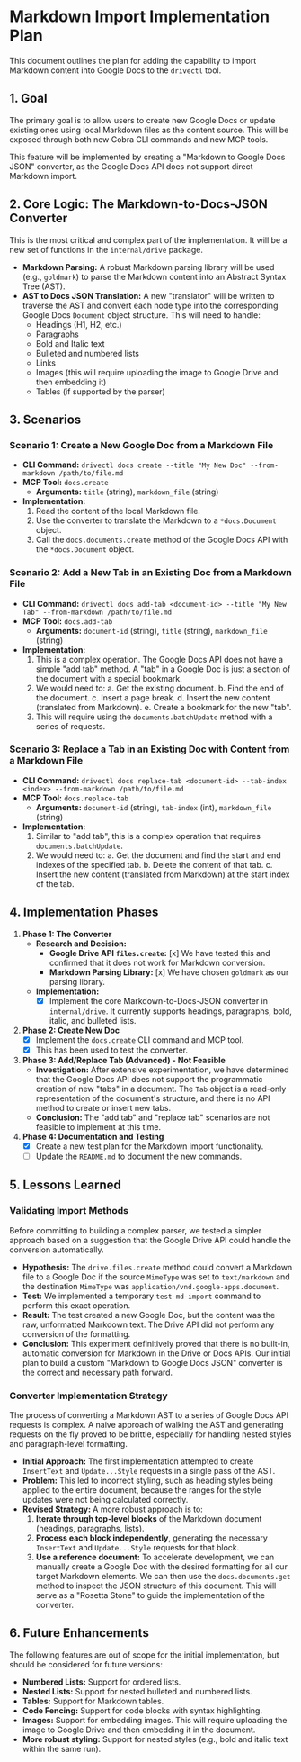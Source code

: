 # Markdown Import Implementation Plan

This document outlines the plan for adding the capability to import Markdown content into Google Docs to the `drivectl` tool.

## 1. Goal

The primary goal is to allow users to create new Google Docs or update existing ones using local Markdown files as the content source. This will be exposed through both new Cobra CLI commands and new MCP tools.

This feature will be implemented by creating a "Markdown to Google Docs JSON" converter, as the Google Docs API does not support direct Markdown import.

## 2. Core Logic: The Markdown-to-Docs-JSON Converter

This is the most critical and complex part of the implementation. It will be a new set of functions in the `internal/drive` package.

*   **Markdown Parsing:** A robust Markdown parsing library will be used (e.g., `goldmark`) to parse the Markdown content into an Abstract Syntax Tree (AST).
*   **AST to Docs JSON Translation:** A new "translator" will be written to traverse the AST and convert each node type into the corresponding Google Docs `Document` object structure. This will need to handle:
    *   Headings (H1, H2, etc.)
    *   Paragraphs
    *   Bold and Italic text
    *   Bulleted and numbered lists
    *   Links
    *   Images (this will require uploading the image to Google Drive and then embedding it)
    *   Tables (if supported by the parser)

## 3. Scenarios

### Scenario 1: Create a New Google Doc from a Markdown File

*   **CLI Command:** `drivectl docs create --title "My New Doc" --from-markdown /path/to/file.md`
*   **MCP Tool:** `docs.create`
    *   **Arguments:** `title` (string), `markdown_file` (string)
*   **Implementation:**
    1.  Read the content of the local Markdown file.
    2.  Use the converter to translate the Markdown to a `*docs.Document` object.
    3.  Call the `docs.documents.create` method of the Google Docs API with the `*docs.Document` object.

### Scenario 2: Add a New Tab in an Existing Doc from a Markdown File

*   **CLI Command:** `drivectl docs add-tab <document-id> --title "My New Tab" --from-markdown /path/to/file.md`
*   **MCP Tool:** `docs.add-tab`
    *   **Arguments:** `document-id` (string), `title` (string), `markdown_file` (string)
*   **Implementation:**
    1.  This is a complex operation. The Google Docs API does not have a simple "add tab" method. A "tab" in a Google Doc is just a section of the document with a special bookmark.
    2.  We would need to:
        a.  Get the existing document.
        b.  Find the end of the document.
        c.  Insert a page break.
        d.  Insert the new content (translated from Markdown).
        e.  Create a bookmark for the new "tab".
    3.  This will require using the `documents.batchUpdate` method with a series of requests.

### Scenario 3: Replace a Tab in an Existing Doc with Content from a Markdown File

*   **CLI Command:** `drivectl docs replace-tab <document-id> --tab-index <index> --from-markdown /path/to/file.md`
*   **MCP Tool:** `docs.replace-tab`
    *   **Arguments:** `document-id` (string), `tab-index` (int), `markdown_file` (string)
*   **Implementation:**
    1.  Similar to "add tab", this is a complex operation that requires `documents.batchUpdate`.
    2.  We would need to:
        a.  Get the document and find the start and end indexes of the specified tab.
        b.  Delete the content of that tab.
        c.  Insert the new content (translated from Markdown) at the start index of the tab.

## 4. Implementation Phases

1.  **Phase 1: The Converter**
    *   **Research and Decision:**
        *   **Google Drive API `files.create`:** [x] We have tested this and confirmed that it does not work for Markdown conversion.
        *   **Markdown Parsing Library:** [x] We have chosen `goldmark` as our parsing library.
    *   **Implementation:**
        *   [x] Implement the core Markdown-to-Docs-JSON converter in `internal/drive`. It currently supports headings, paragraphs, bold, italic, and bulleted lists.
2.  **Phase 2: Create New Doc**
    *   [x] Implement the `docs.create` CLI command and MCP tool.
    *   [x] This has been used to test the converter.
3.  **Phase 3: Add/Replace Tab (Advanced) - Not Feasible**
    *   **Investigation:** After extensive experimentation, we have determined that the Google Docs API does not support the programmatic creation of new "tabs" in a document. The `Tab` object is a read-only representation of the document's structure, and there is no API method to create or insert new tabs.
    *   **Conclusion:** The "add tab" and "replace tab" scenarios are not feasible to implement at this time.
4.  **Phase 4: Documentation and Testing**
    *   [x] Create a new test plan for the Markdown import functionality.
    *   [ ] Update the `README.md` to document the new commands.

## 5. Lessons Learned

### Validating Import Methods

Before committing to building a complex parser, we tested a simpler approach based on a suggestion that the Google Drive API could handle the conversion automatically.

*   **Hypothesis:** The `drive.files.create` method could convert a Markdown file to a Google Doc if the source `MimeType` was set to `text/markdown` and the destination `MimeType` was `application/vnd.google-apps.document`.
*   **Test:** We implemented a temporary `test-md-import` command to perform this exact operation.
*   **Result:** The test created a new Google Doc, but the content was the raw, unformatted Markdown text. The Drive API did not perform any conversion of the formatting.
*   **Conclusion:** This experiment definitively proved that there is no built-in, automatic conversion for Markdown in the Drive or Docs APIs. Our initial plan to build a custom "Markdown to Google Docs JSON" converter is the correct and necessary path forward.

### Converter Implementation Strategy

The process of converting a Markdown AST to a series of Google Docs API requests is complex. A naive approach of walking the AST and generating requests on the fly proved to be brittle, especially for handling nested styles and paragraph-level formatting.

*   **Initial Approach:** The first implementation attempted to create `InsertText` and `Update...Style` requests in a single pass of the AST.
*   **Problem:** This led to incorrect styling, such as heading styles being applied to the entire document, because the ranges for the style updates were not being calculated correctly.
*   **Revised Strategy:** A more robust approach is to:
    1.  **Iterate through top-level blocks** of the Markdown document (headings, paragraphs, lists).
    2.  **Process each block independently**, generating the necessary `InsertText` and `Update...Style` requests for that block.
    3.  **Use a reference document:** To accelerate development, we can manually create a Google Doc with the desired formatting for all our target Markdown elements. We can then use the `docs.documents.get` method to inspect the JSON structure of this document. This will serve as a "Rosetta Stone" to guide the implementation of the converter.

## 6. Future Enhancements

The following features are out of scope for the initial implementation, but should be considered for future versions:

*   **Numbered Lists:** Support for ordered lists.
*   **Nested Lists:** Support for nested bulleted and numbered lists.
*   **Tables:** Support for Markdown tables.
*   **Code Fencing:** Support for code blocks with syntax highlighting.
*   **Images:** Support for embedding images. This will require uploading the image to Google Drive and then embedding it in the document.
*   **More robust styling:** Support for nested styles (e.g., bold and italic text within the same run).
